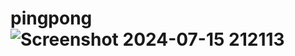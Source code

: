 # pingpong![Screenshot 2024-07-15 212113](https://github.com/user-attachments/assets/7784b41d-917f-4fb9-8683-637ecf1c4f29)

